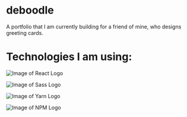 # deboodle
A portfolio that I am currently building for a friend of mine, who designs greeting cards.

# Technologies I am using:
![Image of React Logo](https://www.import.io/wp-content/uploads/2017/10/React-logo.png)

![Image of Sass Logo](https://banner2.cleanpng.com/20180711/luz/kisspng-sass-style-sheet-language-cascading-style-sheets-l-sass-5b462192244b94.2444958315313227701487.jpg)

![Image of Yarn Logo](https://www.pinclipart.com/picdir/middle/207-2071105_0-yarn-js-logo-clipart.png)

![Image of NPM Logo](https://e7.pngegg.com/pngimages/460/955/png-clipart-node-js-javascript-npm-web-server-source-code-laravel-angle-text.png)
